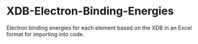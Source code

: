 # XDB-Electron-Binding-Energies
Electron binding energies for each element based on the XDB in an Excel format for importing into code.
